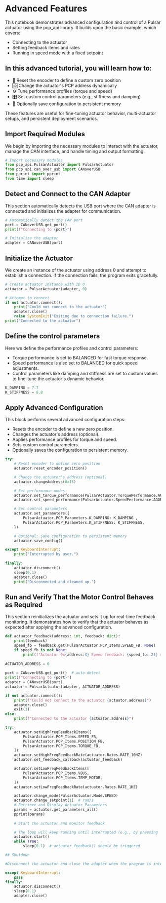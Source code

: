 # Advanced Features

This notebook demonstrates advanced configuration and control of a Pulsar actuator using the pcp_api library. It builds upon the basic example, which covers:

* Connecting to the actuator
* Setting feedback items and rates
* Running in speed mode with a fixed setpoint

## In this advanced tutorial, you will learn how to:

* 🔄 Reset the encoder to define a custom zero position
* 🆔 Change the actuator's PCP address dynamically
* ⚙️ Tune performance profiles (torque and speed)
* 🎛️ Set custom control parameters (e.g., stiffness and damping)
* 💾 Optionally save configuration to persistent memory

These features are useful for fine-tuning actuator behavior, multi-actuator setups, and persistent deployment scenarios.

## Import Required Modules
We begin by importing the necessary modules to interact with the actuator, manage the CAN interface, and handle timing and output formatting.
```py title="" 
# Import necessary modules
from pcp_api.PulsarActuator import PulsarActuator
from pcp_api.can_over_usb import CANoverUSB
from pprint import pprint
from time import sleep
```

## Detect and Connect to the CAN Adapter
This section automatically detects the USB port where the CAN adapter is connected and initializes the adapter for communication.
```py title="" 
# Automatically detect the CAN port
port = CANoverUSB.get_port()
print(f"Connecting to {port}")

# Initialize the adapter
adapter = CANoverUSB(port)
```
## Initialize the Actuator
We create an instance of the actuator using address 0 and attempt to establish a connection. If the connection fails, the program exits gracefully.
```py title="" 
# Create actuator instance with ID 0
actuator = PulsarActuator(adapter, 0)

# Attempt to connect
if not actuator.connect():
    print("Could not connect to the actuator")
    adapter.close()
    raise SystemExit("Exiting due to connection failure.")
print("Connected to the actuator")
```
## Define the control parameters
Here we define the performance profiles and control parameters:

* Torque performance is set to BALANCED for fast torque response.
* Speed performance is also set to BALANCED for quick speed adjustments.
* Control parameters like damping and stiffness are set to custom values to fine-tune the actuator's dynamic behavior.

```py title=""
K_DAMPING = 7.7
K_STIFFNESS = 8.8 
```
## Apply Advanced Configuration
This block performs several advanced configuration steps:

* Resets the encoder to define a new zero position.
* Changes the actuator's address (optional).
* Applies performance profiles for torque and speed.
* Sets custom control parameters.
* Optionally saves the configuration to persistent memory.

```py title=""
try:
    # Reset encoder to define zero position
    actuator.reset_encoder_position()

    # Change the actuator's address (optional)
    actuator.changeAddress(0x15)

    # Set performance modes
    actuator.set_torque_performance(PulsarActuator.TorquePerformance.AGGRESSIVE)
    actuator.set_speed_performance(PulsarActuator.SpeedPerformance.AGGRESSIVE)

    # Set control parameters
    actuator.set_parameters({
        PulsarActuator.PCP_Parameters.K_DAMPING: K_DAMPING ,
        PulsarActuator.PCP_Parameters.K_STIFFNESS: K_STIFFNESS,
    })

    # Optional: Save configuration to persistent memory
    actuator.save_config()

except KeyboardInterrupt:
    print("Interrupted by user.")
    
finally:
    actuator.disconnect()
    sleep(0.1)
    adapter.close()
    print("Disconnected and cleaned up.")
```
## Run and Verify That the Motor Control Behaves as Required
This section reinitializes the actuator and sets it up for real-time feedback monitoring. It demonstrates how to verify that the actuator behaves as expected after applying the advanced configuration.

```py title=""
def actuator_feedback(address: int, feedback: dict):
    print(feedback)
    speed_fb = feedback.get(PulsarActuator.PCP_Items.SPEED_FB, None)
    if speed_fb is not None:
        print(f"Actuator 0x{address:X} Speed feedback: {speed_fb:.2f} rad/s")
        
ACTUATOR_ADDRESS = 0
       
port = CANoverUSB.get_port()  # auto-detect
print(f"Connecting to {port}")
adapter = CANoverUSB(port)
actuator = PulsarActuator(adapter, ACTUATOR_ADDRESS)

if not actuator.connect():
    print(f"Could not connect to the actuator {actuator.address}")
    adapter.close()
    exit(1)
else:
    print(f"Connected to the actuator {actuator.address}")
```

```py title=""
try:
    actuator.setHighFreqFeedbackItems([
        PulsarActuator.PCP_Items.SPEED_FB,
        PulsarActuator.PCP_Items.POSITION_FB,
        PulsarActuator.PCP_Items.TORQUE_FB,
    ])
    actuator.setHighFreqFeedbackRate(actuator.Rates.RATE_10HZ)
    actuator.set_feedback_callback(actuator_feedback)

    actuator.setLowFreqFeedbackItems([
        PulsarActuator.PCP_Items.VBUS,
        PulsarActuator.PCP_Items.TEMP_MOTOR,
    ])
    actuator.setLowFreqFeedbackRate(actuator.Rates.RATE_1HZ)

    actuator.change_mode(PulsarActuator.Mode.SPEED)
    actuator.change_setpoint(1)  # rad/s
    # Retrieve and Display Actuator Parameters
    params = actuator.get_parameters_all()
    pprint(params)
    
    # Start the actuator and monitor feedback

    # The loop will keep running until interrupted (e.g., by pressing `Stop` in the notebook).
    actuator.start()
    while True:
        sleep(0.1)  # actuator_feedback() should be triggered

## Shutdown

#Disconnect the actuator and close the adapter when the program is interrupted.

except KeyboardInterrupt:
    pass
finally:
    actuator.disconnect()
    sleep(0.1)
    adapter.close()
```